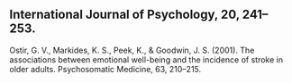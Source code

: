 ## International Journal of Psychology, 20, 241–253.

Ostir, G. V., Markides, K. S., Peek, K., & Goodwin, J. S. (2001). The associations between emotional well-being and the incidence of stroke in older adults. Psychosomatic Medicine, 63, 210–215.